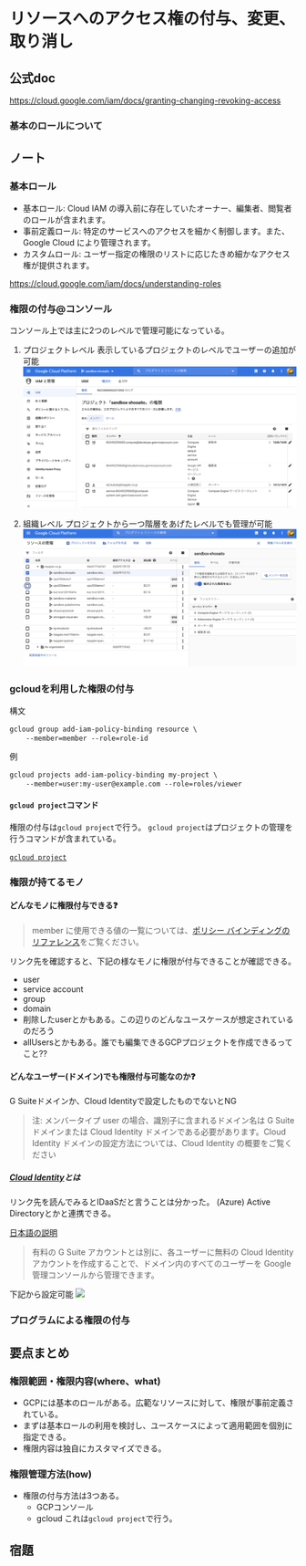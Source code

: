 # リソースへのアクセス権の付与、変更、取り消し

## 公式doc
https://cloud.google.com/iam/docs/granting-changing-revoking-access

### 基本のロールについて


## ノート
### 基本ロール
* 基本ロール: Cloud IAM の導入前に存在していたオーナー、編集者、閲覧者のロールが含まれます。
* 事前定義ロール: 特定のサービスへのアクセスを細かく制御します。また、Google Cloud により管理されます。
* カスタムロール: ユーザー指定の権限のリストに応じたきめ細かなアクセス権が提供されます。

https://cloud.google.com/iam/docs/understanding-roles

### 権限の付与@コンソール
コンソール上では主に2つのレベルで管理可能になっている。
1. プロジェクトレベル
表示しているプロジェクトのレベルでユーザーの追加が可能
![](2020-07-07-09-14-45.png)

2. 組織レベル
プロジェクトから一つ階層をあげたレベルでも管理が可能
![](2020-07-07-09-57-43.png)


### gcloudを利用した権限の付与

構文
```
gcloud group add-iam-policy-binding resource \
    --member=member --role=role-id
```

例
```
gcloud projects add-iam-policy-binding my-project \
    --member=user:my-user@example.com --role=roles/viewer
```
#### `gcloud project`コマンド
権限の付与は`gcloud project`で行う。
`gcloud project`はプロジェクトの管理を行うコマンドが含まれている。

[`gcloud project`](https://cloud.google.com/sdk/gcloud/reference/projects/)

### 権限が持てるモノ
#### どんなモノに権限付与できる❓

> member に使用できる値の一覧については、[ポリシー バインディングのリファレンス](https://cloud.google.com/iam/docs/reference/rest/v1/Policy#Binding)をご覧ください。

リンク先を確認すると、下記の様なモノに権限が付与できることが確認できる。
* user
* service account
* group
* domain
* 削除したuserとかもある。この辺りのどんなユースケースが想定されているのだろう
* allUsersとかもある。誰でも編集できるGCPプロジェクトを作成できるってこと⁇

#### どんなユーザー(ドメイン)でも権限付与可能なのか❓
G Suiteドメインか、Cloud Identityで設定したものでないとNG

> 注: メンバータイプ user の場合、識別子に含まれるドメイン名は G Suite ドメインまたは Cloud Identity ドメインである必要があります。Cloud Identity ドメインの設定方法については、Cloud Identity の概要をご覧ください


##### [Cloud Identity](https://cloud.google.com/identity/docs/overview)とは
リンク先を読んでみるとIDaaSだと言うことは分かった。
(Azure) Active Directoryとかと連携できる。

[日本語の説明](https://support.google.com/cloudidentity/answer/7319251?hl=ja)

> 有料の G Suite アカウントとは別に、各ユーザーに無料の Cloud Identity アカウントを作成することで、ドメイン内のすべてのユーザーを Google 管理コンソールから管理できます。

下記から設定可能
![](2020-07-21-09-23-38.png)

### プログラムによる権限の付与


## 要点まとめ

### 権限範囲・権限内容(where、what)
* GCPには基本のロールがある。広範なリソースに対して、権限が事前定義されている。
* まずは基本ロールの利用を検討し、ユースケースによって適用範囲を個別に指定できる。
* 権限内容は独自にカスタマイズできる。

### 権限管理方法(how)
* 権限の付与方法は3つある。
    * GCPコンソール
    * gcloud これは`gcloud project`で行う。


## 宿題
